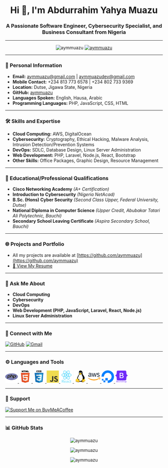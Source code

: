 
<h1 align="center">Hi 👋, I'm Abdurrahim Yahya Muazu</h1>
<h3 align="center">A Passionate Software Engineer, Cybersecurity Specialist, and Business Consultant from Nigeria</h3>

---

<p align="center">
  <img src="https://komarev.com/ghpvc/?username=aymmuazu&label=Profile%20views&color=0e75b6&style=flat" alt="aymmuazu" />
  <a href="https://github.com/ryo-ma/github-profile-trophy"><img src="https://github-profile-trophy.vercel.app/?username=aymmuazu" alt="aymmuazu" /></a>
</p>

---

### 🌟 Personal Information
- **Email:** [aymmuazu@gmail.com](mailto:aymmuazu@gmail.com) | [aymmuazudev@gmail.com](mailto:aymmuazudev@gmail.com)
- **Mobile Contact:** +234 813 773 6578 | +234 802 733 9369
- **Location:** Dutse, Jigawa State, Nigeria
- **GitHub:** [aymmuazu](https://github.com/aymmuazu)
- **Languages Spoken:** English, Hausa, Arabic
- **Programming Languages:** PHP, JavaScript, CSS, HTML

---

### 🛠️ Skills and Expertise
- **Cloud Computing:** AWS, DigitalOcean
- **Cybersecurity:** Cryptography, Ethical Hacking, Malware Analysis, Intrusion Detection/Prevention Systems
- **DevOps:** SDLC, Database Design, Linux Server Administration
- **Web Development:** PHP, Laravel, Node.js, React, Bootstrap
- **Other Skills:** Office Packages, Graphic Design, Resource Management

---

### 💼 Educational/Professional Qualifications
- **Cisco Networking Academy** *(A+ Certification)*
- **Introduction to Cybersecurity** *(Nigeria NetAcad)*
- **B.Sc. (Hons) Cyber Security** *(Second Class Upper, Federal University, Dutse)*
- **National Diploma in Computer Science** *(Upper Credit, Abubakar Tatari Ali Polytechnic, Bauchi)*
- **Secondary School Leaving Certificate** *(Aspira Secondary School, Bauchi)*

---

### 🌐 Projects and Portfolio
- All my projects are available at [https://github.com/aymmuazu](https://github.com/aymmuazu)
- [📄 View My Resume](https://drive.google.com/file/d/14BoG7Ex4jP1FZgIP1S20lssc8-_BAGON/view?usp=drivesdk)

---

### 💬 Ask Me About
- **Cloud Computing**
- **Cybersecurity**
- **DevOps**
- **Web Development (PHP, JavaScript, Laravel, React, Node.js)**
- **Linux Server Administration**

---

### 🌟 Connect with Me
<p align="left">
  <a href="https://github.com/aymmuazu" target="_blank"><img src="https://cdn.jsdelivr.net/npm/simple-icons@3.13.0/icons/github.svg" alt="GitHub" height="40" width="40" /></a>
  <a href="mailto:aymmuazu@gmail.com" target="_blank"><img src="https://cdn.jsdelivr.net/npm/simple-icons@3.13.0/icons/gmail.svg" alt="Gmail" height="40" width="40" /></a>
</p>

---

### ⚙️ Languages and Tools
<p align="left">
  <a href="https://www.php.net/" target="_blank" rel="noreferrer">
    <img src="https://raw.githubusercontent.com/devicons/devicon/master/icons/php/php-original.svg" alt="PHP" width="40" height="40" />
  </a>
  <a href="https://developer.mozilla.org/en-US/docs/Web/HTML" target="_blank" rel="noreferrer">
    <img src="https://raw.githubusercontent.com/devicons/devicon/master/icons/html5/html5-original-wordmark.svg" alt="HTML" width="40" height="40" />
  </a>
  <a href="https://developer.mozilla.org/en-US/docs/Web/CSS" target="_blank" rel="noreferrer">
    <img src="https://raw.githubusercontent.com/devicons/devicon/master/icons/css3/css3-original-wordmark.svg" alt="CSS" width="40" height="40" />
  </a>
  <a href="https://www.javascript.com/" target="_blank" rel="noreferrer">
    <img src="https://raw.githubusercontent.com/devicons/devicon/master/icons/javascript/javascript-original.svg" alt="JavaScript" width="40" height="40" />
  </a>
  <a href="https://reactjs.org/" target="_blank" rel="noreferrer">
    <img src="https://raw.githubusercontent.com/devicons/devicon/master/icons/react/react-original-wordmark.svg" alt="React" width="40" height="40" />
  </a>
  <a href="https://www.linux.org/" target="_blank" rel="noreferrer">
    <img src="https://raw.githubusercontent.com/devicons/devicon/master/icons/linux/linux-original.svg" alt="Linux" width="40" height="40" />
  </a>
  <a href="https://aws.amazon.com/" target="_blank" rel="noreferrer">
    <img src="https://raw.githubusercontent.com/devicons/devicon/master/icons/amazonwebservices/amazonwebservices-original-wordmark.svg" alt="AWS" width="40" height="40" />
  </a>
  <a href="https://www.digitalocean.com/" target="_blank" rel="noreferrer">
    <img src="https://raw.githubusercontent.com/devicons/devicon/master/icons/digitalocean/digitalocean-original.svg" alt="DigitalOcean" width="40" height="40" />
  </a>
  <a href="https://getbootstrap.com/" target="_blank" rel="noreferrer">
    <img src="https://raw.githubusercontent.com/devicons/devicon/master/icons/bootstrap/bootstrap-plain-wordmark.svg" alt="Bootstrap" width="40" height="40" />
  </a>
</p>

---

### 🎉 Support
<p>
  <a href="https://www.buymeacoffee.com/aymmuazu">
    <img src="https://cdn.buymeacoffee.com/buttons/v2/default-yellow.png" height="50" width="210" alt="Support Me on BuyMeACoffee" />
  </a>
</p>

---

### 📊 GitHub Stats
<p align="center">
  <img src="https://github-readme-stats.vercel.app/api/top-langs?username=aymmuazu&show_icons=true&locale=en&layout=compact" alt="aymmuazu" />
</p>
<p align="center">
  <img src="https://github-readme-stats.vercel.app/api?username=aymmuazu&show_icons=true&locale=en" alt="aymmuazu" />
</p>
<p align="center">
  <img src="https://github-readme-streak-stats.herokuapp.com/?user=aymmuazu&" alt="aymmuazu" />
</p>
